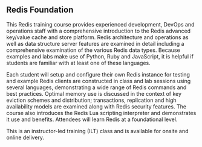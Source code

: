 
## Redis Foundation

This Redis training course provides experienced development, DevOps and operations staff with a comprehensive introduction to the Redis advanced key/value cache and store platform. Redis architecture and operations as well as data structure server features are examined in detail including a comprehensive examination of the various Redis data types. Because examples and labs make use of Python, Ruby and JavaScript, it is helpful if students are familiar with at least one of these languages.

Each student will setup and configure their own Redis instance for testing and example Redis clients are constructed in class and lab sessions using several languages, demonstrating a wide range of Redis commands and best practices. Optimal memory use is discussed in the context of key eviction schemes and distribution; transactions, replication and high availability models are examined along with Redis security features. The course also introduces the Redis Lua scripting interpreter and demonstrates it use and benefits.  Attendees will learn Redis at a foundational level.

This is an instructor-led training (ILT) class and is available for onsite and online delivery.
